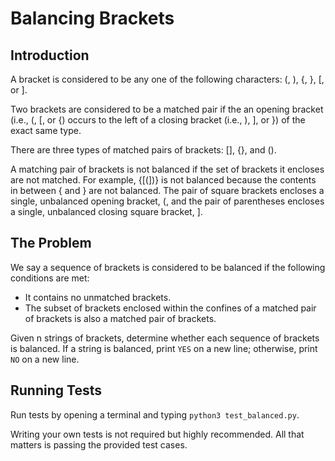 # Balancing Brackets
## Introduction
A bracket is considered to be any one of the following characters:
(, ), {, }, [, or ].

Two brackets are considered to be a matched pair if the an opening bracket
(i.e., (, [, or {) occurs to the left of a closing bracket
(i.e., ), ], or }) of the exact same type.

There are three types of matched pairs of brackets: [], {}, and ().

A matching pair of brackets is not balanced if the set of brackets it
encloses are not matched. For example, {[(])} is not balanced because the
contents in between { and } are not balanced. The pair of square brackets
encloses a single, unbalanced opening bracket, (, and the pair of
parentheses encloses a single, unbalanced closing square bracket, ].

## The Problem
We say a sequence of brackets is considered to be balanced
if the following conditions are met:

* It contains no unmatched brackets.
* The subset of brackets enclosed within the confines of a matched pair of
brackets is also a matched pair of brackets.

Given n strings of brackets, determine whether each sequence of brackets
is balanced. If a string is balanced, print `YES` on a new line; otherwise,
print `NO` on a new line.

## Running Tests
Run tests by opening a terminal and typing `python3 test_balanced.py`.

Writing your own tests is not required but highly recommended. All that matters is passing the provided test cases.
